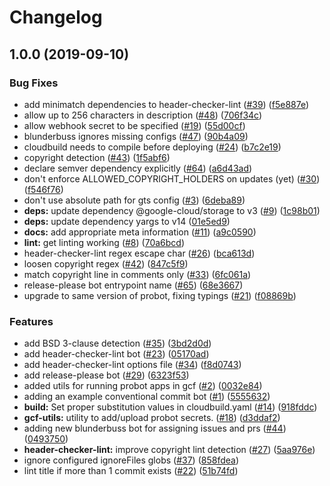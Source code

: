 # Changelog

## 1.0.0 (2019-09-10)


### Bug Fixes

* add minimatch dependencies to header-checker-lint ([#39](https://www.github.com/googleapis/repo-automation-bots/issues/39)) ([f5e887e](https://www.github.com/googleapis/repo-automation-bots/commit/f5e887e))
* allow up to 256 characters in description ([#48](https://www.github.com/googleapis/repo-automation-bots/issues/48)) ([706f34c](https://www.github.com/googleapis/repo-automation-bots/commit/706f34c))
* allow webhook secret to be specified ([#19](https://www.github.com/googleapis/repo-automation-bots/issues/19)) ([55d00cf](https://www.github.com/googleapis/repo-automation-bots/commit/55d00cf))
* blunderbuss ignores missing configs ([#47](https://www.github.com/googleapis/repo-automation-bots/issues/47)) ([90b4a09](https://www.github.com/googleapis/repo-automation-bots/commit/90b4a09))
* cloudbuild needs to compile before deploying ([#24](https://www.github.com/googleapis/repo-automation-bots/issues/24)) ([b7c2e19](https://www.github.com/googleapis/repo-automation-bots/commit/b7c2e19))
* copyright detection ([#43](https://www.github.com/googleapis/repo-automation-bots/issues/43)) ([1f5abf6](https://www.github.com/googleapis/repo-automation-bots/commit/1f5abf6))
* declare semver dependency explicitly ([#64](https://www.github.com/googleapis/repo-automation-bots/issues/64)) ([a6d43ad](https://www.github.com/googleapis/repo-automation-bots/commit/a6d43ad))
* don't enforce ALLOWED_COPYRIGHT_HOLDERS on updates (yet) ([#30](https://www.github.com/googleapis/repo-automation-bots/issues/30)) ([f546f76](https://www.github.com/googleapis/repo-automation-bots/commit/f546f76))
* don't use absolute path for gts config ([#3](https://www.github.com/googleapis/repo-automation-bots/issues/3)) ([6deba89](https://www.github.com/googleapis/repo-automation-bots/commit/6deba89))
* **deps:** update dependency @google-cloud/storage to v3 ([#9](https://www.github.com/googleapis/repo-automation-bots/issues/9)) ([1c98b01](https://www.github.com/googleapis/repo-automation-bots/commit/1c98b01))
* **deps:** update dependency yargs to v14 ([01e5ed9](https://www.github.com/googleapis/repo-automation-bots/commit/01e5ed9))
* **docs:** add appropriate meta information ([#11](https://www.github.com/googleapis/repo-automation-bots/issues/11)) ([a9c0590](https://www.github.com/googleapis/repo-automation-bots/commit/a9c0590))
* **lint:** get linting working ([#8](https://www.github.com/googleapis/repo-automation-bots/issues/8)) ([70a6bcd](https://www.github.com/googleapis/repo-automation-bots/commit/70a6bcd))
* header-checker-lint regex escape char ([#26](https://www.github.com/googleapis/repo-automation-bots/issues/26)) ([bca613d](https://www.github.com/googleapis/repo-automation-bots/commit/bca613d))
* loosen copyright regex ([#42](https://www.github.com/googleapis/repo-automation-bots/issues/42)) ([847c5f9](https://www.github.com/googleapis/repo-automation-bots/commit/847c5f9))
* match copyright line in comments only ([#33](https://www.github.com/googleapis/repo-automation-bots/issues/33)) ([6fc061a](https://www.github.com/googleapis/repo-automation-bots/commit/6fc061a))
* release-please bot entrypoint name ([#65](https://www.github.com/googleapis/repo-automation-bots/issues/65)) ([68e3667](https://www.github.com/googleapis/repo-automation-bots/commit/68e3667))
* upgrade to same version of probot, fixing typings ([#21](https://www.github.com/googleapis/repo-automation-bots/issues/21)) ([f08869b](https://www.github.com/googleapis/repo-automation-bots/commit/f08869b))


### Features

* add BSD 3-clause detection ([#35](https://www.github.com/googleapis/repo-automation-bots/issues/35)) ([3bd2d0d](https://www.github.com/googleapis/repo-automation-bots/commit/3bd2d0d))
* add header-checker-lint bot ([#23](https://www.github.com/googleapis/repo-automation-bots/issues/23)) ([05170ad](https://www.github.com/googleapis/repo-automation-bots/commit/05170ad))
* add header-checker-lint options file ([#34](https://www.github.com/googleapis/repo-automation-bots/issues/34)) ([f8d0743](https://www.github.com/googleapis/repo-automation-bots/commit/f8d0743))
* add release-please bot ([#29](https://www.github.com/googleapis/repo-automation-bots/issues/29)) ([6323f53](https://www.github.com/googleapis/repo-automation-bots/commit/6323f53))
* added utils for running probot apps in gcf ([#2](https://www.github.com/googleapis/repo-automation-bots/issues/2)) ([0032e84](https://www.github.com/googleapis/repo-automation-bots/commit/0032e84))
* adding an example conventional commit bot ([#1](https://www.github.com/googleapis/repo-automation-bots/issues/1)) ([5555632](https://www.github.com/googleapis/repo-automation-bots/commit/5555632))
* **build:** Set proper substitution values in cloudbuild.yaml ([#14](https://www.github.com/googleapis/repo-automation-bots/issues/14)) ([918fddc](https://www.github.com/googleapis/repo-automation-bots/commit/918fddc))
* **gcf-utils:** utility to add/upload probot secrets. ([#18](https://www.github.com/googleapis/repo-automation-bots/issues/18)) ([d3ddaf2](https://www.github.com/googleapis/repo-automation-bots/commit/d3ddaf2))
* adding new blunderbuss bot for assigning issues and prs ([#44](https://www.github.com/googleapis/repo-automation-bots/issues/44)) ([0493750](https://www.github.com/googleapis/repo-automation-bots/commit/0493750))
* **header-checker-lint:** improve copyright lint detection ([#27](https://www.github.com/googleapis/repo-automation-bots/issues/27)) ([5aa976e](https://www.github.com/googleapis/repo-automation-bots/commit/5aa976e))
* ignore configured ignoreFiles globs ([#37](https://www.github.com/googleapis/repo-automation-bots/issues/37)) ([858fdea](https://www.github.com/googleapis/repo-automation-bots/commit/858fdea))
* lint title if more than 1 commit exists ([#22](https://www.github.com/googleapis/repo-automation-bots/issues/22)) ([51b74fd](https://www.github.com/googleapis/repo-automation-bots/commit/51b74fd))
